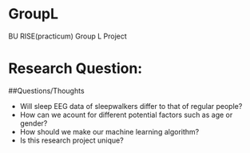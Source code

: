 # GroupL
BU RISE(practicum) Group L Project

# Research Question:







##Questions/Thoughts
- Will sleep EEG data of sleepwalkers differ to that of regular people?
- How can we acount for different potential factors such as age or gender?
- How should we make our machine learning algorithm?
- Is this research project unique?
